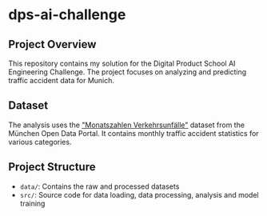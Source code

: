 # dps-ai-challenge
## Project Overview
This repository contains my solution for the Digital Product School AI Engineering Challenge. The project focuses on analyzing and predicting traffic accident data for Munich.
## Dataset
The analysis uses the ["Monatszahlen Verkehrsunfälle"](https://opendata.muenchen.de/dataset/monatszahlen-verkehrsunfaelle/resource/40094bd6-f82d-4979-949b-26c8dc00b9a7) dataset from the München Open Data Portal. It contains monthly traffic accident statistics for various categories.

## Project Structure
- `data/`: Contains the raw and processed datasets
- `src/`: Source code for data loading, data processing, analysis and model training
